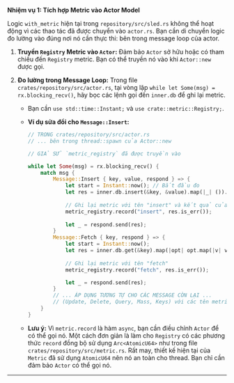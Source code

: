 
**Nhiệm vụ 1: Tích hợp Metric vào Actor Model**

Logic `with_metric` hiện tại trong `repository/src/sled.rs` không thể hoạt động vì các thao tác đã được chuyển vào `actor.rs`. Bạn cần di chuyển logic đo lường vào đúng nơi nó cần thực thi: bên trong message loop của actor.

1.  **Truyền `Registry` Metric vào `Actor`:** Đảm bảo `Actor` sở hữu hoặc có tham chiếu đến `Registry` metric. Bạn có thể truyền nó vào khi `Actor::new` được gọi.

2.  **Đo lường trong Message Loop:** Trong file `crates/repository/src/actor.rs`, tại vòng lặp `while let Some(msg) = rx.blocking_recv()`, hãy bọc các lệnh gọi đến `inner.db` để ghi lại metric.

      * Bạn cần `use std::time::Instant;` và `use crate::metric::Registry;`.

      * **Ví dụ sửa đổi cho `Message::Insert`:**

        ```rust
        // TRONG crates/repository/src/actor.rs
        // ... bên trong thread::spawn của Actor::new

        // GIẢ SỬ `metric_registry` đã được truyền vào

        while let Some(msg) = rx.blocking_recv() {
            match msg {
                Message::Insert { key, value, respond } => {
                    let start = Instant::now(); // Bắt đầu đo
                    let res = inner.db.insert(&key, &value).map(|_| ()).map_err(Error::Store);
                    
                    // Ghi lại metric với tên "insert" và kết quả của thao tác
                    metric_registry.record("insert", res.is_err()); 
                    
                    let _ = respond.send(res);
                }
                Message::Fetch { key, respond } => {
                    let start = Instant::now();
                    let res = inner.db.get(&key).map(|opt| opt.map(|v| v.to_vec())).map_err(Error::Store);
                    
                    // Ghi lại metric với tên "fetch"
                    metric_registry.record("fetch", res.is_err());

                    let _ = respond.send(res);
                }
                // ... ÁP DỤNG TƯƠNG TỰ CHO CÁC MESSAGE CÒN LẠI ...
                // (Update, Delete, Query, Mass, Keys) với các tên metric tương ứng.
            }
        }
        ```

      * **Lưu ý:** Vì `metric.record` là hàm `async`, bạn cần điều chỉnh `Actor` để có thể gọi nó. Một cách đơn giản là làm cho `Registry` có các phương thức `record` đồng bộ sử dụng `Arc<AtomicU64>` như trong file `crates/repository/src/metric.rs`. Rất may, thiết kế hiện tại của `Metric` đã sử dụng `AtomicU64` nên nó an toàn cho thread. Bạn chỉ cần đảm bảo `Actor` có thể gọi nó.

-----
